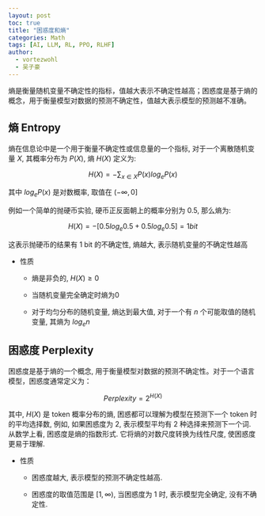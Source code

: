 ```yaml
---
layout: post
toc: true
title: "困惑度和熵"
categories: Math
tags: [AI, LLM, RL, PPO, RLHF]
author:
  - vortezwohl
  - 吴子豪
---
```

熵是衡量随机变量不确定性的指标，值越大表示不确定性越高；困惑度是基于熵的概念，用于衡量模型对数据的预测不确定性，值越大表示模型的预测越不准确。

## 熵 Entropy

熵在信息论中是一个用于衡量不确定性或信息量的一个指标, 对于一个离散随机变量 $X$, 其概率分布为 $P(X)$, 熵 $H(X)$ 定义为:

$$
H(X) = - \sum_{x \in {X}} {P(x)} {log_e{P(x)}}
$$

其中 $log_e{P(x)}$ 是对数概率, 取值在 $(- \infty, 0]$

例如一个简单的抛硬币实验, 硬币正反面朝上的概率分别为 0.5, 那么熵为:

$$
H(X) = -[0.5log_e{0.5} + 0.5log_e{0.5}] = 1 bit
$$

这表示抛硬币的结果有 1 bit 的不确定性, 熵越大, 表示随机变量的不确定性越高

- 性质

    - 熵是非负的, $H(X) \ge 0$

    - 当随机变量完全确定时熵为0

    - 对于均匀分布的随机变量, 熵达到最大值, 对于一个有 $n$ 个可能取值的随机变量, 其熵为 $log_e{n}$


## 困惑度 Perplexity

困惑度是基于熵的一个概念, 用于衡量模型对数据的预测不确定性。对于一个语言模型，困惑度通常定义为：

$$
Perplexity = 2^{H(X)}
$$

其中, $H(X)$ 是 token 概率分布的熵, 困惑都可以理解为模型在预测下一个 token 时的平均选择数, 例如, 如果困惑度为 2, 表示模型平均有 2 种选择来预测下一个词. 从数学上看, 困惑度是熵的指数形式. 它将熵的对数尺度转换为线性尺度, 使困惑度更易于理解.

- 性质

    - 困惑度越大, 表示模型的预测不确定性越高.

    - 困惑度的取值范围是 $[1, \infty)$, 当困惑度为 1 时, 表示模型完全确定, 没有不确定性.